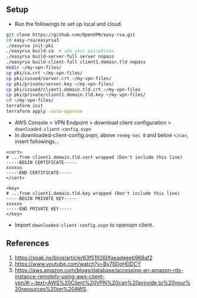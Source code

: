 ## Setup
- Run the followings to set up local and cloud.
```bash
git clone https://github.com/OpenVPN/easy-rsa.git
cd easy-rsa/easyrsa3
./easyrsa init-pki
./easyrsa build-ca  # add your passphrase
./easyrsa build-server-full server nopass
./easyrsa build-client-full client1.domain.tld nopass
mkdir ~/my-vpn-files/
cp pki/ca.crt ~/my-vpn-files/
cp pki/issued/server.crt ~/my-vpn-files/
cp pki/private/server.key ~/my-vpn-files/
cp pki/issued/client1.domain.tld.crt ~/my-vpn-files
cp pki/private/client1.domain.tld.key ~/my-vpn-files/
cd ~/my-vpn-files/
terraform init
terraform apply -auto-approve
```
- AWS Console > VPN Endpoint > download client configuration > `downloaded-client-config.ovpn`
- In downloaded-client-config.ovpn, above `reneg-sec 0` and below `</ca>`, insert followings...
```
<cert>
# ...from client1.domain.tld.cert wrapped (Don't include this line)
-----BEGIN CERTIFICATE-----
xxxxxx
-----END CERTIFICATE-----
</cert>

<key>
# ...from client1.domain.tld.key wrapped (Don't include this line)
-----BEGIN PRIVATE KEY-----
xxxxxx
-----END PRIVATE KEY-----
</key>
```
- Import `downloaded-client-config.ovpn` to openvpn client.

## References
1. https://spak.no/blog/article/63f519260faeadeeeb968af2
2. https://www.youtube.com/watch?v=Bv70DoHDDCY
3. https://aws.amazon.com/blogs/database/accessing-an-amazon-rds-instance-remotely-using-aws-client-vpn/#:~:text=AWS%20Client%20VPN%20can%20provide,to%20your%20resources%20on%20AWS.
